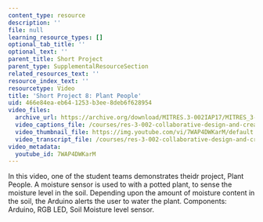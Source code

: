 ```yaml
---
content_type: resource
description: ''
file: null
learning_resource_types: []
optional_tab_title: ''
optional_text: ''
parent_title: Short Project
parent_type: SupplementalResourceSection
related_resources_text: ''
resource_index_text: ''
resourcetype: Video
title: 'Short Project 8: Plant People'
uid: 466e84ea-eb64-1253-b3ee-8deb6f628954
video_files:
  archive_url: https://archive.org/download/MITRES.3-002IAP17/MITRES_3-002IAP17_Short_Project_8_300k.mp4
  video_captions_file: /courses/res-3-002-collaborative-design-and-creative-expression-with-arduino-microcontrollers-january-iap-2017/eb84787269915050b71f3137c5551b0c_7WAP4DWKarM.vtt
  video_thumbnail_file: https://img.youtube.com/vi/7WAP4DWKarM/default.jpg
  video_transcript_file: /courses/res-3-002-collaborative-design-and-creative-expression-with-arduino-microcontrollers-january-iap-2017/b34640e0768cce611625d83d928c13e5_7WAP4DWKarM.pdf
video_metadata:
  youtube_id: 7WAP4DWKarM
---
```


In this video, one of the student teams demonstrates theidr project, Plant People. A moisture sensor is used to with a potted plant, to sense the moisture level in the soil. Depending upon the amount of moisture content in the soil, the Arduino alerts the user to water the plant. Components: Arduino, RGB LED, Soil Moisture level sensor.